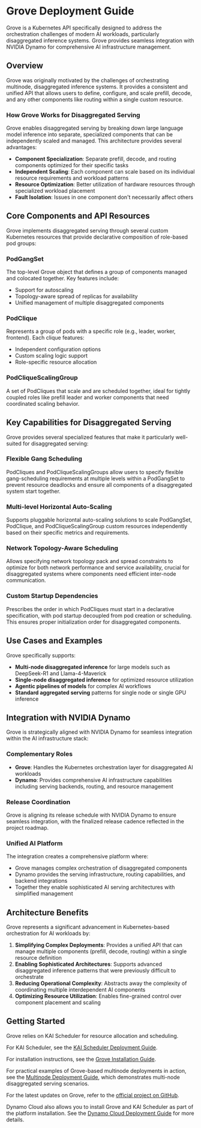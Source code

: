 # Grove Deployment Guide

Grove is a Kubernetes API specifically designed to address the orchestration challenges of modern AI workloads, particularly disaggregated inference systems. Grove provides seamless integration with NVIDIA Dynamo for comprehensive AI infrastructure management.

## Overview

Grove was originally motivated by the challenges of orchestrating multinode, disaggregated inference systems. It provides a consistent and unified API that allows users to define, configure, and scale prefill, decode, and any other components like routing within a single custom resource.

### How Grove Works for Disaggregated Serving

Grove enables disaggregated serving by breaking down large language model inference into separate, specialized components that can be independently scaled and managed. This architecture provides several advantages:

- **Component Specialization**: Separate prefill, decode, and routing components optimized for their specific tasks
- **Independent Scaling**: Each component can scale based on its individual resource requirements and workload patterns
- **Resource Optimization**: Better utilization of hardware resources through specialized workload placement
- **Fault Isolation**: Issues in one component don't necessarily affect others

## Core Components and API Resources

Grove implements disaggregated serving through several custom Kubernetes resources that provide declarative composition of role-based pod groups:

### PodGangSet
The top-level Grove object that defines a group of components managed and colocated together. Key features include:
- Support for autoscaling
- Topology-aware spread of replicas for availability
- Unified management of multiple disaggregated components

### PodClique
Represents a group of pods with a specific role (e.g., leader, worker, frontend). Each clique features:
- Independent configuration options
- Custom scaling logic support
- Role-specific resource allocation

### PodCliqueScalingGroup
A set of PodCliques that scale and are scheduled together, ideal for tightly coupled roles like prefill leader and worker components that need coordinated scaling behavior.

## Key Capabilities for Disaggregated Serving

Grove provides several specialized features that make it particularly well-suited for disaggregated serving:

### Flexible Gang Scheduling
PodCliques and PodCliqueScalingGroups allow users to specify flexible gang-scheduling requirements at multiple levels within a PodGangSet to prevent resource deadlocks and ensure all components of a disaggregated system start together.

### Multi-level Horizontal Auto-Scaling
Supports pluggable horizontal auto-scaling solutions to scale PodGangSet, PodClique, and PodCliqueScalingGroup custom resources independently based on their specific metrics and requirements.

### Network Topology-Aware Scheduling
Allows specifying network topology pack and spread constraints to optimize for both network performance and service availability, crucial for disaggregated systems where components need efficient inter-node communication.

### Custom Startup Dependencies
Prescribes the order in which PodCliques must start in a declarative specification, with pod startup decoupled from pod creation or scheduling. This ensures proper initialization order for disaggregated components.

## Use Cases and Examples

Grove specifically supports:

- **Multi-node disaggregated inference** for large models such as DeepSeek-R1 and Llama-4-Maverick
- **Single-node disaggregated inference** for optimized resource utilization
- **Agentic pipelines of models** for complex AI workflows
- **Standard aggregated serving** patterns for single node or single GPU inference

## Integration with NVIDIA Dynamo

Grove is strategically aligned with NVIDIA Dynamo for seamless integration within the AI infrastructure stack:

### Complementary Roles
- **Grove**: Handles the Kubernetes orchestration layer for disaggregated AI workloads
- **Dynamo**: Provides comprehensive AI infrastructure capabilities including serving backends, routing, and resource management

### Release Coordination
Grove is aligning its release schedule with NVIDIA Dynamo to ensure seamless integration, with the finalized release cadence reflected in the project roadmap.

### Unified AI Platform
The integration creates a comprehensive platform where:
- Grove manages complex orchestration of disaggregated components
- Dynamo provides the serving infrastructure, routing capabilities, and backend integrations
- Together they enable sophisticated AI serving architectures with simplified management

## Architecture Benefits

Grove represents a significant advancement in Kubernetes-based orchestration for AI workloads by:

1. **Simplifying Complex Deployments**: Provides a unified API that can manage multiple components (prefill, decode, routing) within a single resource definition
2. **Enabling Sophisticated Architectures**: Supports advanced disaggregated inference patterns that were previously difficult to orchestrate
3. **Reducing Operational Complexity**: Abstracts away the complexity of coordinating multiple interdependent AI components
4. **Optimizing Resource Utilization**: Enables fine-grained control over component placement and scaling

## Getting Started

Grove relies on KAI Scheduler for resource allocation and scheduling.

For KAI Scheduler, see the [KAI Scheduler Deployment Guide](https://github.com/NVIDIA/KAI-Scheduler).

For installation instructions, see the [Grove Installation Guide](https://github.com/NVIDIA/grove/blob/main/docs/installation.md).

For practical examples of Grove-based multinode deployments in action, see the [Multinode Deployment Guide](multinode-deployment.md), which demonstrates multi-node disaggregated serving scenarios.

For the latest updates on Grove, refer to the [official project on GitHub](https://github.com/NVIDIA/grove).

Dynamo Cloud also allows you to install Grove and KAI Scheduler as part of the platform installation. See the [Dynamo Cloud Deployment Guide](dynamo_cloud.md) for more details.